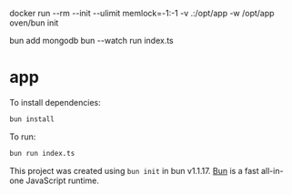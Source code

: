 docker run --rm --init --ulimit memlock=-1:-1 -v .:/opt/app -w /opt/app oven/bun init

bun add mongodb
bun --watch run index.ts

# app

To install dependencies:

```bash
bun install
```

To run:

```bash
bun run index.ts
```

This project was created using `bun init` in bun v1.1.17. [Bun](https://bun.sh) is a fast all-in-one JavaScript runtime.
